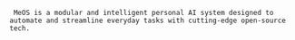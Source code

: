 ``` MeOS is a modular and intelligent personal AI system designed to automate and streamline everyday tasks with cutting-edge open-source tech.```
